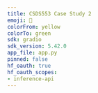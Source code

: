 ```yaml
---
title: CSDS553 Case Study 2
emoji: 💬
colorFrom: yellow
colorTo: green
sdk: gradio
sdk_version: 5.42.0
app_file: app.py
pinned: false
hf_oauth: true
hf_oauth_scopes:
- inference-api
---
```

